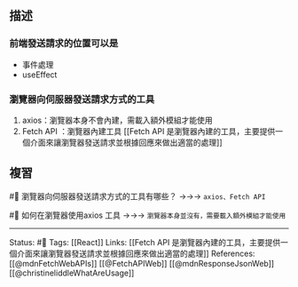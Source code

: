 
## 描述


### 前端發送請求的位置可以是
- 事件處理
- useEffect


### 瀏覽器向伺服器發送請求方式的工具

1. axios：瀏覽器本身不會內建，需載入額外模組才能使用
2. Fetch API ：瀏覽器內建工具
[[Fetch API 是瀏覽器內建的工具，主要提供一個介面來讓瀏覽器發送請求並根據回應來做出適當的處理]]





## 複習



#🧠 瀏覽器向伺服器發送請求方式的工具有哪些？ ->->-> `axios、Fetch API`
<!--SR:!2023-12-10,97,230-->

#🧠 如何在瀏覽器使用axios 工具 ->->-> `瀏覽器本身並沒有，需要載入額外模組才能使用`
<!--SR:!2023-12-24,103,230-->


---
Status: #🌱 
Tags:
[[React]]
Links:
[[Fetch API 是瀏覽器內建的工具，主要提供一個介面來讓瀏覽器發送請求並根據回應來做出適當的處理]]
References:
[[@mdnFetchWebAPIs]]
[[@FetchAPIWeb]]
[[@mdnResponseJsonWeb]]
[[@christineliddleWhatAreUsage]]